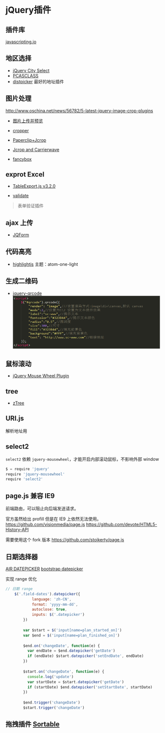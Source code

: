 # jQuery插件

## 插件库
[javascripting.io](https://www.javascripting.com)
## 地区选择
- [jQuery City Select](http://soulteary.github.io/jquery-city-select/)
- [PCASCLASS](http://www.popub.net/script/PCASClass.html)
- [distpicker](https://github.com/fengyuanchen/distpicker) 最好的地址插件

## 图片处理
http://www.oschina.net/news/56782/5-latest-jquery-image-crop-plugins

- [图片上传并预览](http://jqueryplugin.net/best-jquery-file-upload-plugins-with-image-previews/)
- [cropper](https://github.com/fengyuanchen/cropper)

- [Paperclip+Jcrop](http://railscasts.com/episodes/182-cropping-images?autoplay=true)
- [ Jcrop and Carrierwave](https://www.youtube.com/watch?v=yslwXYbmqJQ)
- [fancybox](http://fancybox.net/howto)

## exprot Excel
- [ TableExport.js v3.2.0](https://github.com/clarketm/TableExport)

- [validate](https://jqueryvalidation.org/)
> 表单验证插件

##  ajax 上传
- [JQForm](http://jquery.malsup.com/form/)

## 代码高亮
- [highlightjs](https://highlightjs.org/usage/) 主题：atom-one-light

## 生成二维码
- [jquery-qrcode](https://github.com/jeromeetienne/jquery-qrcode)
![配置项](./img/qrcode.png)

## 鼠标滚动
- [jQuery Mouse Wheel Plugin](https://github.com/jquery/jquery-mousewheel)

## tree
- [zTree](http://www.treejs.cn/v3/demo.php#_201)

## URI.js
解析地址用

## select2
`select2` 依赖 `jquery-mousewheel`，才能开启内部滚动鼠标，不影响外部 window

```js
$ = require 'jquery'
require 'jquery-mousewheel'
require 'select2'
```

## page.js 兼容 IE9
前端路由，可以阻止向后端发送请求。

官方虽然给出 profill 但是在 IE9 上依然无法使用。
https://github.com/visionmedia/page.js
https://github.com/devote/HTML5-History-API

需要使用这个 fork 版本
https://github.com/stoikerty/page.js

## 日期选择器 
[AIR DATEPICKER](http://t1m0n.name/air-datepicker/docs/)
[bootstrap datepicker]()

实现 range 优化
```js
// 日期 range
    $('.field-dates').datepicker({
			language: 'zh-CN',
			format: 'yyyy-mm-dd',
			autoclose: true,
			inputs: $('.datepicker')
		})

		var $start = $('input[name=plan_started_on]')
		var $end = $('input[name=plan_finished_on]')

		$end.on('changeDate', function(e) {
		  var endDate = $end.datepicker('getDate')
		  if (endDate) $start.datepicker('setEndDate', endDate)
		})

		$start.on('changeDate', function(e) {
		  console.log('update')
		  var startDate = $start.datepicker('getDate')
		  if (startDate) $end.datepicker('setStartDate', startDate)
		})

		$end.trigger('changeDate')
		$start.trigger('changeDate')
```

## 拖拽插件 [Sortable](https://github.com/RubaXa/Sortable)